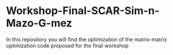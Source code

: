 # Workshop-Final-SCAR-Sim-n-Mazo-G-mez
In this repository you will find the optimization of the matrix-matrix optimization code proposed for the final workshop
